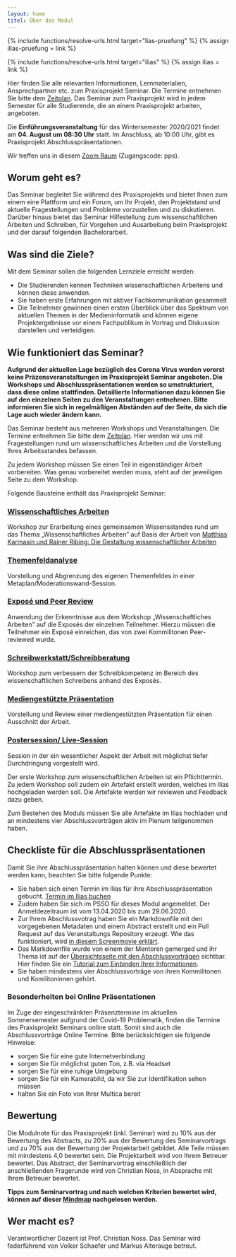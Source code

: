 ```yaml
---
layout: home
titel: Über das Modul
---
```


{% include functions/resolve-urls.html target="lias-pruefung" %}
{% assign ilias-pruefung = link %}

{% include functions/resolve-urls.html target="ilias" %}
{% assign ilias = link %}

Hier finden Sie alle relevanten Informationen, Lernmaterialien, Ansprechpartner etc. zum Praxisprojekt Seminar. Die Termine entnehmen Sie bitte dem [Zeitplan](timetable). Das Seminar zum Praxisprojekt wird in jedem Semester für alle Studierende, die an einem Praxisprojekt arbeiten, angeboten.

Die **Einführungsveranstaltung** für das Wintersemester 2020/2021 findet am **04. August um 08:30 Uhr** statt. Im Anschluss, ab 10:00 Uhr, gibt es Praxisprojekt Abschlusspräsentationen.

Wir treffen uns in diesem [Zoom Raum](https://us02web.zoom.us/j/89896269940) (Zugangscode: pps).

<!-- Am **28.01.2020** findet in **Raum 3.216** die erste Veranstaltung statt, welche für das kommende Semester relevant ist.
An diesem Tag gibt es ab 13:00 Uhr eine Kontaktbörse für alle, die noch auf der Suche nach einem Thema für das Praxisprojekt sind. Weitere Infos gibt es auf der [Medieninfomatik Website](https://www.medieninformatik.th-koeln.de/events/2020-01-28-kontaktboerse/). -->

<!-- Im Anschluss, um **ca. 15:30 Uhr**, findet die **Einführungsveranstaltung für das Praxisprojektseminar** des nächsten Semesters statt. -->

## Worum geht es?

Das Seminar begleitet Sie während des Praxisprojekts und bietet Ihnen zum einem eine Plattform und ein Forum, um Ihr Projekt, den Projektstand und aktuelle Fragestellungen und Probleme vorzustellen und zu diskutieren. Darüber hinaus bietet das Seminar Hilfestellung zum wissenschaftlichen Arbeiten und Schreiben, für Vorgehen und Ausarbeitung beim Praxisprojekt und der darauf folgenden Bachelorarbeit.

## Was sind die Ziele?

Mit dem Seminar sollen die folgenden Lernziele erreicht werden:

- Die Studierenden kennen Techniken wissenschaftlichen Arbeitens und können diese anwenden.
- Sie haben erste Erfahrungen mit aktiver Fachkommunikation gesammelt
- Die Teilnehmer gewinnen einen ersten Überblick über das Spektrum von aktuellen Themen in der Medieninformatik und können eigene Projektergebnisse vor einem Fachpublikum in Vortrag und Diskussion darstellen und verteidigen.

## Wie funktioniert das Seminar?
**Aufgrund der aktuellen Lage bezüglich des Corona Virus werden vorerst keine Präzensveranstaltungen im Praxisprojekt Seminar angeboten. Die Workshops und Abschlusspräsentationen werden so umstrukturiert, dass diese online stattfinden. Detaillierte Informationen dazu können Sie auf den einzelnen Seiten zu den Veranstaltungen entnehmen. Bitte informieren Sie sich in regelmäßigen Abständen auf der Seite, da sich die Lage auch wieder ändern kann.**

Das Seminar besteht aus mehreren Workshops und Veranstaltungen. Die Termine entnehmen Sie bitte dem [Zeitplan](timetable). Hier werden wir uns mit Fragestellungen rund um wissenschaftliches Arbeiten und die Vorstellung Ihres Arbeitsstandes befassen. 

Zu jedem Workshop müssen Sie einen Teil in eigenständiger Arbeit vorbereiten. Was genau vorbereitet werden muss, steht auf der jeweiligen Seite zu dem Workshop.


Folgende Bausteine enthält das Praxisprojekt Seminar:

### [Wissenschaftliches Arbeiten](lehrveranstaltungen/wissenschaftliches-arbeiten/)
Workshop zur Erarbeitung eines gemeinsamen Wissensstandes rund um das Thema „Wissenschaftliches Arbeiten” auf Basis der Arbeit von [Matthias Karmasin und Rainer Ribing: Die Gestaltung wissenschaftlicher Arbeiten](http://www.digibib.net/permalink/832/FHBK-x/HBZ:HT020256732)

### [Themenfeldanalyse](lehrveranstaltungen/themenfeldanalyse/)
Vorstellung und Abgrenzung des eigenen Themenfeldes in einer Metaplan/Moderationswand-Session. 

### [Exposé und Peer Review](lehrveranstaltungen/peer-reviewed-expose/)
Anwendung der Erkenntnisse aus dem Workshop „Wissenschaftliches Arbeiten” auf die Exposés der einzelnen Teilnehmer. Hierzu müssen die Teilnehmer ein Exposé einreichen, das von zwei Kommilitonen Peer-reviewed wurde. 

### [Schreibwerkstatt/Schreibberatung](lehrveranstaltungen/schreibwerkstatt/)
Workshop zum verbessern der Schreibkompetenz im Bereich des wissenschaftlichen Schreibens anhand des Exposés.

### [Mediengestützte Präsentation](lehrveranstaltungen/mediengestuetzte-prasentation/)
Vorstellung und Review einer mediengestützten Präsentation für einen Ausschnitt der Arbeit. 

### [Postersession/ Live-Session](lehrveranstaltungen/live-session-postersession/)
Session in der ein wesentlicher Aspekt der Arbeit mit möglichst tiefer Durchdringung vorgestellt wird.

Der erste Workshop zum wissenschaftlichen Arbeiten ist ein Pflichttermin. Zu jedem Workshop soll zudem ein Artefakt erstellt werden, welches im Ilias hochgeladen werden soll. Die Artefakte werden wir reviewen und Feedback dazu geben.  

Zum Bestehen des Moduls müssen Sie alle Artefakte im Ilias hochladen und an mindestens vier Abschlussvorträgen aktiv im Plenum teilgenommen haben.

## Checkliste für die Abschlusspräsentationen
Damit Sie ihre Abschlusspräsentation halten können und diese bewertet werden kann, beachten Sie bitte folgende Punkte:
* Sie haben sich einen Termin im Ilias für ihre Abschlusspräsentation gebucht. [Termin im Ilias buchen](https://ilias.th-koeln.de/ilias.php?ref_id=1304831&cmd=view&cmdClass=ilrepositorygui&cmdNode=w4&baseClass=ilrepositorygui)
* Zudem haben Sie sich im PSSO für dieses Modul angemeldet. Der Anmeldezeitraum ist vom 13.04.2020 bis zum 29.06.2020.
* Zur Ihrem Abschlussvotrag haben Sie ein Markdownfile mit den vorgegebenen Metadaten und einem Abstract erstellt und ein Pull Request auf das Veranstaltungs Repository erzeugt. Wie das funktioniert, wird [in diesem Screenmovie erklärt](https://th-koeln.sciebo.de/s/eXWPKs32ZCEKr1h).
* Das Markdownfile wurde von einem der Mentoren gemerged und ihr Thema ist auf der [Übersichtsseite mit den Abschlussvorträgen](/mi-bachelor-praxisprojektseminar/abschlussvortraege/) sichtbar. Hier finden Sie ein [Tutorial zum Einbinden Ihrer Informationen](/mi-bachelor-praxisprojektseminar/abschlussvortraege/#tutorial).
* Sie haben mindestens vier Abschlussvorträge von ihren Kommilitonen und Komilitoninnen gehört.

### Besonderheiten bei Online Präsentationen
Im Zuge der eingeschränkten Präsenztermine im aktuellen Sommersemester aufgrund der Covid-19 Problematik, finden die Termine des Praxisprojekt Seminars online statt. Somit sind auch die Abschlussvorträge Online Termine. Bitte berücksichtigen sie folgende Hinweise:
- sorgen Sie für eine gute Internetverbindung
- sorgen Sie für möglichst guten Ton, z.B. via Headset
- sorgen Sie für eine ruhige Umgebung
- sorgen Sie für ein Kamerabild, da wir Sie zur Identifikation sehen müssen
- halten Sie ein Foto von Ihrer Multica bereit

## Bewertung
Die Modulnote für das Praxisprojekt (inkl. Seminar) wird zu 10% aus der Bewertung des Abstracts, zu 20% aus der Bewertung des Seminarvortrags und zu 70% aus der Bewertung der Projektarbeit gebildet. Alle Teile müssen mit mindestens 4,0 bewertet sein. Die Projektarbeit wird von Ihrem Betreuer bewertet. Das Abstract, der Seminarvortrag einschließlich der anschließenden Fragerunde wird von Christian Noss, in Absprache mit Ihrem Betreuer bewertet.

**Tipps zum Seminarvortrag und nach welchen Kriterien bewertet wird, können auf dieser [Mindmap](https://www.mindmeister.com/de/687253542?t=KF0iiQdLn3) nachgelesen werden.**



<!-- ## Übergangsreglung
Mit dem Sommersemester 2019 wurden ein paar neue Spielregeln eingeführt, es gibt aber Teilnehmer, die schon im letzten Semester das Seminar besucht haben. Hier gibt es einige Übergangsreglungen. Schauen Sie dazu bitte in des FAQs nach, verwenden das Forum im {{ilias}} oder sprechen Sie uns dazu im Seminar. Bitte schreiben Sie **keine** E-Mails. -->

## Wer macht es?

Verantwortlicher Dozent ist Prof. Christian Noss. Das Seminar wird federführend von Volker Schaefer und Markus Alterauge betreut.

